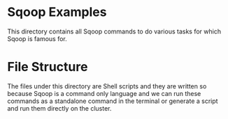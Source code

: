 # Sqoop Examples

This directory contains all Sqoop commands to do various tasks for which
Sqoop is famous for. 

# File Structure

The files under this directory are Shell scripts and they are written so
because Sqoop is a command only language and we can run these commands as a 
standalone command in the terminal or generate a script and run them
directly on the cluster. 